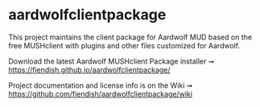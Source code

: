 # aardwolfclientpackage
This project maintains the client package for Aardwolf MUD based on the free MUSHclient with plugins and other files customized for Aardwolf.

Download the latest Aardwolf MUSHclient Package installer ➞ https://fiendish.github.io/aardwolfclientpackage/

Project documentation and license info is on the Wiki ➞ https://github.com/fiendish/aardwolfclientpackage/wiki
